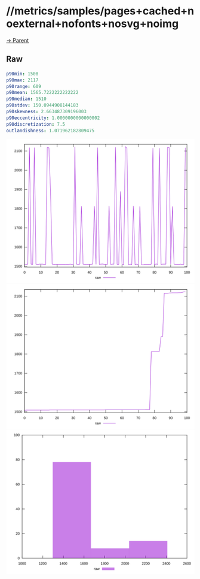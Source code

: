 
# //metrics/samples/pages+cached+noexternal+nofonts+nosvg+noimg

[→ Parent](../..)


## Raw


```yaml
p90min: 1508
p90max: 2117
p90range: 609
p90mean: 1565.7222222222222
p90median: 1510
p90stdev: 150.0944908144183
p90skewness: 2.663487309196003
p90eccentricity: 1.0000000000000002
p90discretization: 7.5
outlandishness: 1.071962182809475

```

![PLOT: raw-values](./raw/values.svg)![PLOT: raw-sorted](./raw/sorted.svg)![PLOT: raw-histogram](./raw/histogram.svg)